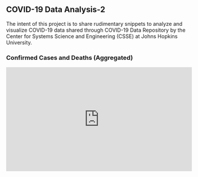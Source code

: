 ## COVID-19 Data Analysis-2

The intent of this project is to share rudimentary snippets to analyze and visualize COVID-19 data shared through COVID-19 Data Repository by the Center for Systems Science and Engineering (CSSE) at Johns Hopkins University.

### Confirmed Cases and Deaths (Aggregated)
<style>
.graph {
  position: relative;
  width: 100%;
  height: 0;
  padding-bottom: 56.25%;
  overflow: hidden;
}
.graph iframe {
  position: absolute;
  top: 0;
  left: 0;
  width: 100%;
  height: 100%;
}
</style>
<div class="graph">
  <iframe width="800"
          height="600"
          src="https://umairacheema.github.io/covid-19/interactive_plots/confirmed-deaths-world.html"
          frameborder="0" ></iframe>
</div>
